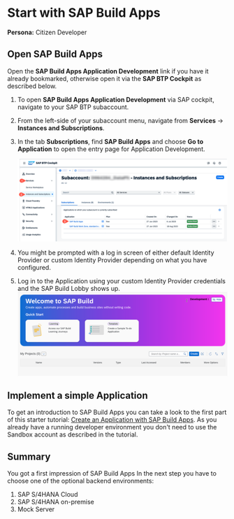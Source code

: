 # Start with SAP Build Apps

**Persona:** Citizen Developer

## Open SAP Build Apps

Open the **SAP Build Apps Application Development** link if you have it already bookmarked, otherwise open it via the **SAP BTP Cockpit** as described below.

 1. To open **SAP Build Apps Application Development** via SAP cockpit, navigate to your SAP BTP subaccount.
 2. From the left-side of your subaccount menu, navigate from **Services** &rarr; **Instances and Subscriptions**.

 3. In the tab **Subscriptions**, find **SAP Build Apps** and choose **Go to Application** to open the entry page for Application Development.

     <img src="../create-application/develop/images/ba_subscription.png">

 4. You might be prompted with a log in screen of either default Identity Provider or custom Identity Provider depending on what you have configured.

 5. Log in to the Application using your custom Identity Provider credentials and the SAP Build Lobby shows up.
    <img src="../create-application/develop/images/sap-build-lobby.png">

## Implement a simple Application
To get an introduction to SAP Build Apps you can take a look to the first part of this starter tutorial: [Create an Application with SAP Build Apps](https://developers.sap.com/tutorials/appgyver-create-application.html). As you already have a running developer environment you don't need to use the Sandbox account as described in the tutorial.

## Summary
You got a first impression of SAP Build Apps In the next step you have to choose one of the optional backend environments:
1. SAP S/4HANA Cloud 
2. SAP S/4HANA on-premise
3. Mock Server



